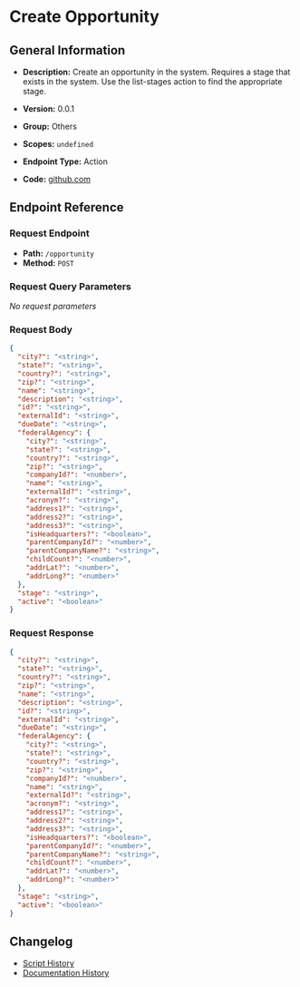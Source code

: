 # Create Opportunity

## General Information

- **Description:** Create an opportunity in the system. Requires a stage that exists
in the system. Use the list-stages action to find the appropriate stage.

- **Version:** 0.0.1
- **Group:** Others
- **Scopes:** `undefined`
- **Endpoint Type:** Action
- **Code:** [github.com](https://github.com/NangoHQ/integration-templates/tree/main/integrations/unanet/actions/create-opportunity.ts)


## Endpoint Reference

### Request Endpoint

- **Path:** `/opportunity`
- **Method:** `POST`

### Request Query Parameters

_No request parameters_

### Request Body

```json
{
  "city?": "<string>",
  "state?": "<string>",
  "country?": "<string>",
  "zip?": "<string>",
  "name": "<string>",
  "description": "<string>",
  "id?": "<string>",
  "externalId": "<string>",
  "dueDate": "<string>",
  "federalAgency": {
    "city?": "<string>",
    "state?": "<string>",
    "country?": "<string>",
    "zip?": "<string>",
    "companyId?": "<number>",
    "name": "<string>",
    "externalId?": "<string>",
    "acronym?": "<string>",
    "address1?": "<string>",
    "address2?": "<string>",
    "address3?": "<string>",
    "isHeadquarters?": "<boolean>",
    "parentCompanyId?": "<number>",
    "parentCompanyName?": "<string>",
    "childCount?": "<number>",
    "addrLat?": "<number>",
    "addrLong?": "<number>"
  },
  "stage": "<string>",
  "active": "<boolean>"
}
```

### Request Response

```json
{
  "city?": "<string>",
  "state?": "<string>",
  "country?": "<string>",
  "zip?": "<string>",
  "name": "<string>",
  "description": "<string>",
  "id?": "<string>",
  "externalId": "<string>",
  "dueDate": "<string>",
  "federalAgency": {
    "city?": "<string>",
    "state?": "<string>",
    "country?": "<string>",
    "zip?": "<string>",
    "companyId?": "<number>",
    "name": "<string>",
    "externalId?": "<string>",
    "acronym?": "<string>",
    "address1?": "<string>",
    "address2?": "<string>",
    "address3?": "<string>",
    "isHeadquarters?": "<boolean>",
    "parentCompanyId?": "<number>",
    "parentCompanyName?": "<string>",
    "childCount?": "<number>",
    "addrLat?": "<number>",
    "addrLong?": "<number>"
  },
  "stage": "<string>",
  "active": "<boolean>"
}
```

## Changelog

- [Script History](https://github.com/NangoHQ/integration-templates/commits/main/integrations/unanet/actions/create-opportunity.ts)
- [Documentation History](https://github.com/NangoHQ/integration-templates/commits/main/integrations/unanet/actions/create-opportunity.md)

<!-- END  GENERATED CONTENT -->

